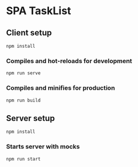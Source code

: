 # SPA TaskList

## Client setup
```
npm install
```

### Compiles and hot-reloads for development
```
npm run serve
```

### Compiles and minifies for production
```
npm run build
```

## Server setup
```
npm install
```

### Starts server with mocks
```
npm run start
```
